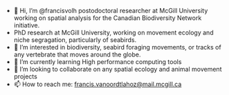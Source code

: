 - 👋 Hi, I’m @francisvolh postodoctoral researcher at McGill University working on spatial analysis for the Canadian Biodiversity Network initiative.
- PhD research at McGill University, working on movement ecology and niche segragation, particularly of seabirds.  
- 👀 I’m interested in biodiversity, seabird foraging movements, or tracks of any vertebrate that moves around the globe. 
- 🌱 I’m currently learning High performance computing tools
- 💞️ I’m looking to collaborate on any spatial ecology and animal movement projects
- 📫 How to reach me: francis.vanoordtlahoz@mail.mcgill.ca
